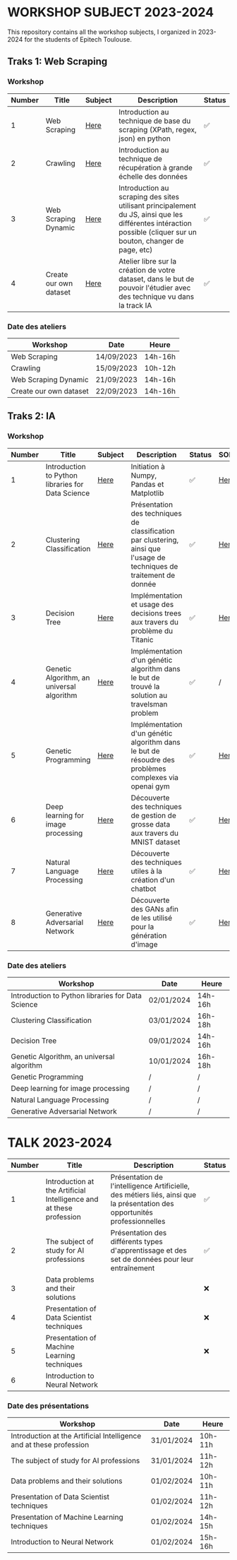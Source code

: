 # WORKSHOP SUBJECT 2023-2024

This repository contains all the workshop subjects, I organized in 2023-2024 for the students of Epitech Toulouse.

## Traks 1: Web Scraping

### Workshop 

| Number | Title | Subject | Description | Status |
| ------ | ----- | ------- | ----------- | ------ |
| 1      | Web Scraping | [Here](Track-WebScraping/Scraping.md) | Introduction au technique de base du scraping (XPath, regex, json) en python | ✅ |
| 2      | Crawling | [Here](Track-WebScraping/Crawling.md) | Introduction au technique de récupération à grande échelle des données | ✅ |
| 3      | Web Scraping Dynamic | [Here](Track-WebScraping/Scraping-Dynamic.md) | Introduction au scraping des sites utilisant principalement du JS, ainsi que les différentes intéraction possible (cliquer sur un bouton, changer de page, etc) | ✅ |
| 4      | Create our own dataset | [Here](Track-WebScraping/CreateADataset.md) | Atelier libre sur la création de votre dataset, dans le but de pouvoir l'étudier avec des technique vu dans la track IA | ✅ |

### Date des ateliers

| Workshop | Date | Heure |
| -------- | ---- | ----- |
| Web Scraping | 14/09/2023 | 14h-16h |
| Crawling | 15/09/2023 | 10h-12h |
| Web Scraping Dynamic | 21/09/2023 | 14h-16h |
| Create our own dataset | 22/09/2023 | 14h-16h |

## Traks 2: IA

### Workshop 

| Number | Title | Subject | Description | Status | SOLUTION |
| ------ | ----- | ------- | ----------- | ------ | -------- |
| 1      | Introduction to Python libraries for Data Science | [Here](Track-IA/01-Prequel.ipynb) | Initiation à Numpy, Pandas et Matplotlib | ✅ | [Here](Track-IA/Soluce-01-Prequel.ipynb) |
| 2      | Clustering Classification | [Here](Track-IA/02-Clustering.ipynb) | Présentation des techniques de classification par clustering, ainsi que l'usage de techniques de traitement de donnée | ✅ | [Here](Track-IA/Soluce-02-Clustering.ipynb) |
| 3      | Decision Tree | [Here](Track-IA/03-DecisionTree.ipynb) | Implémentation et usage des decisions trees aux travers du problème du Titanic | ✅ | [Here](Track-IA/03-DecisionTree.ipynb) |
| 4      | Genetic Algorithm, an universal algorithm | [Here](Track-IA/04-GeneticAlgorithm.ipynb) | Implémentation d'un génétic algorithm dans le but de trouvé la solution au travelsman problem | ✅ | / |
| 5      | Genetic Programming | [Here](Track-IA/05-GeneticProgramming.ipynb) | Implémentation d'un génétic algorithm dans le but de résoudre des problèmes complexes via openai gym | ✅ | [Here](Track-IA/Soluce-05-GeneticProgramming.ipynb) |
| 6      | Deep learning for image processing | [Here](Track-IA/06-DeepLearningImageProcessing.ipynb) | Découverte des techniques de gestion de grosse data aux travers du MNIST dataset | ✅ | [Here](Track-IA/Soluce-06-DeepLearningImageProcessing.ipynb) |
| 7      | Natural Language Processing | [Here](Track-IA/07-NLP.ipynb) | Découverte des techniques utiles à la création d'un chatbot | ✅ | [Here](Track-IA/Soluce-07-NLP.ipynb) |
| 8      | Generative Adversarial Network | [Here](Track-IA/08-GAN.ipynb) | Découverte des GANs afin de les utilisé pour la génération d'image | ✅ | [Here](Track-IA/Soluce-08-GAN.ipynb) |

### Date des ateliers

| Workshop | Date | Heure |
| -------- | ---- | ----- |
| Introduction to Python libraries for Data Science | 02/01/2024 | 14h-16h |
| Clustering Classification | 03/01/2024 | 16h-18h |
| Decision Tree | 09/01/2024 | 14h-16h |
| Genetic Algorithm, an universal algorithm | 10/01/2024 | 16h-18h |
| Genetic Programming | / | / |
| Deep learning for image processing | / | / |
| Natural Language Processing | / | / |
| Generative Adversarial Network | / | / |

# TALK 2023-2024

| Number | Title | Description | Status |
| ------ | ----- | ----------- | ------ |
| 1      | Introduction at the Artificial Intelligence and at these profession | Présentation de l'intelligence Artificielle, des métiers liés, ainsi que la présentation des opportunités professionnelles | ✅ |
| 2      | The subject of study for AI professions | Présentation des différents types d'apprentissage et des set de données pour leur entraînement | ✅ |
| 3      | Data problems and their solutions | | ❌ |
| 4      | Presentation of Data Scientist techniques | | ❌ |
| 5      | Presentation of Machine Learning techniques | | ❌ |
| 6      | Introduction to Neural Network | | | ❌ |


### Date des présentations

| Workshop | Date | Heure |
| -------- | ---- | ----- |
| Introduction at the Artificial Intelligence and at these profession | 31/01/2024 | 10h-11h |
| The subject of study for AI professions | 31/01/2024 | 11h-12h |
| Data problems and their solutions | 01/02/2024 | 10h-11h |
| Presentation of Data Scientist techniques | 01/02/2024 | 11h-12h |
| Presentation of Machine Learning techniques | 01/02/2024 | 14h-15h |
| Introduction to Neural Network | 01/02/2024 | 15h-16h |
